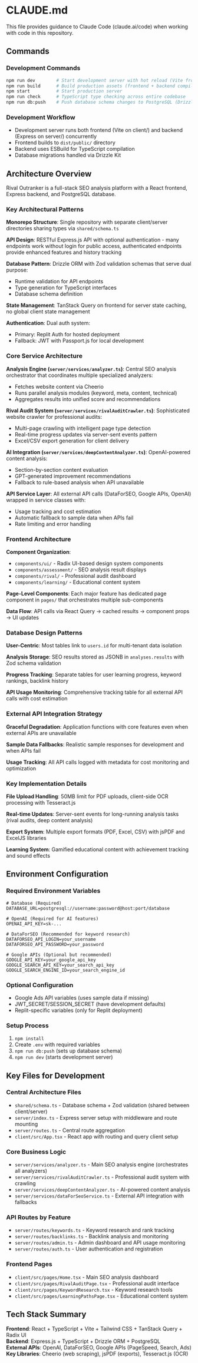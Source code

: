 # CLAUDE.md

This file provides guidance to Claude Code (claude.ai/code) when working with code in this repository.

## Commands

### Development Commands
```bash
npm run dev        # Start development server with hot reload (Vite frontend + Express backend)
npm run build      # Build production assets (frontend + backend compilation)
npm start          # Start production server
npm run check      # TypeScript type checking across entire codebase
npm run db:push    # Push database schema changes to PostgreSQL (Drizzle ORM)
```

### Development Workflow
- Development server runs both frontend (Vite on client/) and backend (Express on server/) concurrently
- Frontend builds to `dist/public/` directory
- Backend uses ESBuild for TypeScript compilation
- Database migrations handled via Drizzle Kit

## Architecture Overview

Rival Outranker is a full-stack SEO analysis platform with a React frontend, Express backend, and PostgreSQL database.

### Key Architectural Patterns

**Monorepo Structure**: Single repository with separate client/server directories sharing types via `shared/schema.ts`

**API Design**: RESTful Express.js API with optional authentication - many endpoints work without login for public access, authenticated endpoints provide enhanced features and history tracking

**Database Pattern**: Drizzle ORM with Zod validation schemas that serve dual purpose:
- Runtime validation for API endpoints
- Type generation for TypeScript interfaces
- Database schema definition

**State Management**: TanStack Query on frontend for server state caching, no global client state management

**Authentication**: Dual auth system:
- Primary: Replit Auth for hosted deployment
- Fallback: JWT with Passport.js for local development

### Core Service Architecture

**Analysis Engine (`server/services/analyzer.ts`)**: Central SEO analysis orchestrator that coordinates multiple specialized analyzers:
- Fetches website content via Cheerio
- Runs parallel analysis modules (keyword, meta, content, technical)
- Aggregates results into unified score and recommendations

**Rival Audit System (`server/services/rivalAuditCrawler.ts`)**: Sophisticated website crawler for professional audits:
- Multi-page crawling with intelligent page type detection
- Real-time progress updates via server-sent events pattern
- Excel/CSV export generation for client delivery

**AI Integration (`server/services/deepContentAnalyzer.ts`)**: OpenAI-powered content analysis:
- Section-by-section content evaluation
- GPT-generated improvement recommendations
- Fallback to rule-based analysis when API unavailable

**API Service Layer**: All external API calls (DataForSEO, Google APIs, OpenAI) wrapped in service classes with:
- Usage tracking and cost estimation
- Automatic fallback to sample data when APIs fail
- Rate limiting and error handling

### Frontend Architecture

**Component Organization**:
- `components/ui/` - Radix UI-based design system components
- `components/assessment/` - SEO analysis result displays
- `components/rival/` - Professional audit dashboard
- `components/learning/` - Educational content system

**Page-Level Components**: Each major feature has dedicated page component in `pages/` that orchestrates multiple sub-components

**Data Flow**: API calls via React Query → cached results → component props → UI updates

### Database Design Patterns

**User-Centric**: Most tables link to `users.id` for multi-tenant data isolation

**Analysis Storage**: SEO results stored as JSONB in `analyses.results` with Zod schema validation

**Progress Tracking**: Separate tables for user learning progress, keyword rankings, backlink history

**API Usage Monitoring**: Comprehensive tracking table for all external API calls with cost estimation

### External API Integration Strategy

**Graceful Degradation**: Application functions with core features even when external APIs are unavailable

**Sample Data Fallbacks**: Realistic sample responses for development and when APIs fail

**Usage Tracking**: All API calls logged with metadata for cost monitoring and optimization

### Key Implementation Details

**File Upload Handling**: 50MB limit for PDF uploads, client-side OCR processing with Tesseract.js

**Real-time Updates**: Server-sent events for long-running analysis tasks (rival audits, deep content analysis)

**Export System**: Multiple export formats (PDF, Excel, CSV) with jsPDF and ExcelJS libraries

**Learning System**: Gamified educational content with achievement tracking and sound effects

## Environment Configuration

### Required Environment Variables
```env
# Database (Required)
DATABASE_URL=postgresql://username:password@host:port/database

# OpenAI (Required for AI features)
OPENAI_API_KEY=sk-...

# DataForSEO (Recommended for keyword research)
DATAFORSEO_API_LOGIN=your_username
DATAFORSEO_API_PASSWORD=your_password

# Google APIs (Optional but recommended)
GOOGLE_API_KEY=your_google_api_key
GOOGLE_SEARCH_API_KEY=your_search_api_key
GOOGLE_SEARCH_ENGINE_ID=your_search_engine_id
```

### Optional Configuration
- Google Ads API variables (uses sample data if missing)
- JWT_SECRET/SESSION_SECRET (have development defaults)
- Replit-specific variables (only for Replit deployment)

### Setup Process
1. `npm install`
2. Create `.env` with required variables
3. `npm run db:push` (sets up database schema)
4. `npm run dev` (starts development server)

## Key Files for Development

### Central Architecture Files
- `shared/schema.ts` - Database schema + Zod validation (shared between client/server)
- `server/index.ts` - Express server setup with middleware and route mounting
- `server/routes.ts` - Central route aggregation
- `client/src/App.tsx` - React app with routing and query client setup

### Core Business Logic
- `server/services/analyzer.ts` - Main SEO analysis engine (orchestrates all analyzers)
- `server/services/rivalAuditCrawler.ts` - Professional audit system with crawling
- `server/services/deepContentAnalyzer.ts` - AI-powered content analysis
- `server/services/dataForSeoService.ts` - External API integration with fallbacks

### API Routes by Feature
- `server/routes/keywords.ts` - Keyword research and rank tracking
- `server/routes/backlinks.ts` - Backlink analysis and monitoring  
- `server/routes/admin.ts` - Admin dashboard and API usage monitoring
- `server/routes/auth.ts` - User authentication and registration

### Frontend Pages
- `client/src/pages/Home.tsx` - Main SEO analysis dashboard
- `client/src/pages/RivalAuditPage.tsx` - Professional audit interface
- `client/src/pages/KeywordResearch.tsx` - Keyword research tools
- `client/src/pages/LearningPathsPage.tsx` - Educational content system

## Tech Stack Summary

**Frontend**: React + TypeScript + Vite + Tailwind CSS + TanStack Query + Radix UI  
**Backend**: Express.js + TypeScript + Drizzle ORM + PostgreSQL  
**External APIs**: OpenAI, DataForSEO, Google APIs (PageSpeed, Search, Ads)  
**Key Libraries**: Cheerio (web scraping), jsPDF (exports), Tesseract.js (OCR)